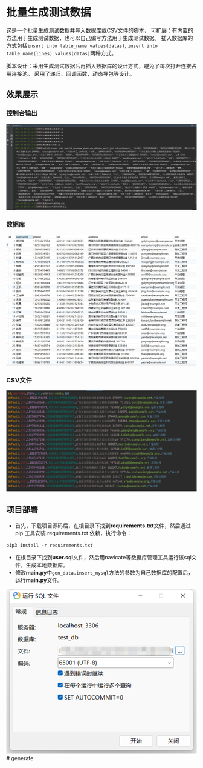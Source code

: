 # 批量生成测试数据

这是一个批量生成测试数据并导入数据库或CSV文件的脚本，
可扩展：有内置的方法用于生成测试数据，也可以自己编写方法用于生成测试数据。
插入数据库的方式包括`insert into table_name values(datas)`,
`insert into table_name(lines) values(datas)`两种方式。

脚本设计：采用生成测试数据后再插入数据库的设计方式，避免了每次打开连接占用连接池。
采用了递归、回调函数、动态导包等设计。

## 效果展示

### 控制台输出

![](img/console.png)

### 数据库

![](img/mysql.png)

### CSV文件

![](img/csv.png)

## 项目部署

- 首先，下载项目源码后，在根目录下找到**requirements.txt**文件，然后通过 pip 工具安装 requirements.txt 依赖，执行命令：
```
pip3 install -r requirements.txt
```
- 在根目录下找到**user.sql**文件，然后用navicate等数据库管理工具运行该sql文件，生成本地数据库。
- 修改**main.py**中`gen_data.insert_mysql`方法的参数为自己数据库的配置后，运行**main.py**文件。

![](img/navicat.png)#   g e n e r a t e 
 
 